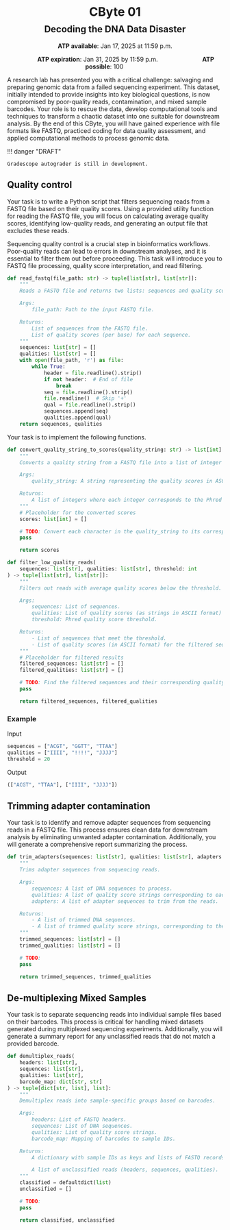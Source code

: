 <h1 style="margin-bottom: 0.4em; text-align: center;">
    <b>CByte</b> 01
</h1>
<h2 style="margin-top: 0.0em; text-align: center;">
    Decoding the DNA Data Disaster
</h2>

<p style="text-align: center;">
    <object hspace="50">
        <strong>ATP available</strong></a>: Jan 17, 2025 at 11:59 p.m.
    </object>
</p>

<p style="text-align: center;">
    <object hspace="50">
        <strong>ATP expiration</strong></a>: Jan 31, 2025 by 11:59 p.m.
    </object>
    <object hspace="50">
        <strong>ATP possible</strong></a>: 100
    </object>
</p>

A research lab has presented you with a critical challenge: salvaging and preparing genomic data from a failed sequencing experiment.
This dataset, initially intended to provide insights into key biological questions, is now compromised by poor-quality reads, contamination, and mixed sample barcodes.
Your role is to rescue the data, develop computational tools and techniques to transform a chaotic dataset into one suitable for downstream analysis.
By the end of this CByte, you will have gained experience with file formats like FASTQ, practiced coding for data quality assessment, and applied computational methods to process genomic data.

!!! danger "DRAFT"

    Gradescope autograder is still in development.

## Quality control

Your task is to write a Python script that filters sequencing reads from a FASTQ file based on their quality scores. Using a provided utility function for reading the FASTQ file, you will focus on calculating average quality scores, identifying low-quality reads, and generating an output file that excludes these reads.

Sequencing quality control is a crucial step in bioinformatics workflows.
Poor-quality reads can lead to errors in downstream analyses, and it is essential to filter them out before proceeding.
This task will introduce you to FASTQ file processing, quality score interpretation, and read filtering.

```python
def read_fastq(file_path: str) -> tuple[list[str], list[str]]:
    """
    Reads a FASTQ file and returns two lists: sequences and quality scores.

    Args:
        file_path: Path to the input FASTQ file.

    Returns:
        List of sequences from the FASTQ file.
        List of quality scores (per base) for each sequence.
    """
    sequences: list[str] = []
    qualities: list[str] = []
    with open(file_path, 'r') as file:
        while True:
            header = file.readline().strip()
            if not header:  # End of file
                break
            seq = file.readline().strip()
            file.readline()  # Skip '+'
            qual = file.readline().strip()
            sequences.append(seq)
            qualities.append(qual)
    return sequences, qualities
```

Your task is to implement the following functions.

```python
def convert_quality_string_to_scores(quality_string: str) -> list[int]:
    """
    Converts a quality string from a FASTQ file into a list of integer Phred quality scores.

    Args:
        quality_string: A string representing the quality scores in ASCII format.

    Returns:
        A list of integers where each integer corresponds to the Phred quality score.
    """
    # Placeholder for the converted scores
    scores: list[int] = []

    # TODO: Convert each character in the quality_string to its corresponding Phred quality score.
    pass

    return scores
```

```python
def filter_low_quality_reads(
    sequences: list[str], qualities: list[str], threshold: int
) -> tuple[list[str], list[str]]:
    """
    Filters out reads with average quality scores below the threshold.

    Args:
        sequences: List of sequences.
        qualities: List of quality scores (as strings in ASCII format) for each sequence.
        threshold: Phred quality score threshold.

    Returns:
        - List of sequences that meet the threshold.
        - List of quality scores (in ASCII format) for the filtered sequences.
    """
    # Placeholder for filtered results
    filtered_sequences: list[str] = []
    filtered_qualities: list[str] = []

    # TODO: Find the filtered sequences and their corresponding quality strings.
    pass

    return filtered_sequences, filtered_qualities
```

### Example

Input

```python
sequences = ["ACGT", "GGTT", "TTAA"]
qualities = ["IIII", "!!!!", "JJJJ"]
threshold = 20
```

Output

```python
(["ACGT", "TTAA"], ["IIII", "JJJJ"])
```

## Trimming adapter contamination

Your task is to identify and remove adapter sequences from sequencing reads in a FASTQ file.
This process ensures clean data for downstream analysis by eliminating unwanted adapter contamination.
Additionally, you will generate a comprehensive report summarizing the process.

```python
def trim_adapters(sequences: list[str], qualities: list[str], adapters: list[str]) -> tuple[list[str], list[str]]:
    """
    Trims adapter sequences from sequencing reads.

    Args:
        sequences: A list of DNA sequences to process.
        qualities: A list of quality score strings corresponding to each sequence.
        adapters: A list of adapter sequences to trim from the reads.

    Returns:
        - A list of trimmed DNA sequences.
        - A list of trimmed quality score strings, corresponding to the sequences.
    """
    trimmed_sequences: list[str] = []
    trimmed_qualities: list[str] = []

    # TODO:
    pass

    return trimmed_sequences, trimmed_qualities
```

## De-multiplexing Mixed Samples

Your task is to separate sequencing reads into individual sample files based on their barcodes.
This process is critical for handling mixed datasets generated during multiplexed sequencing experiments.
Additionally, you will generate a summary report for any unclassified reads that do not match a provided barcode.

```python
def demultiplex_reads(
    headers: list[str],
    sequences: list[str],
    qualities: list[str],
    barcode_map: dict[str, str]
) -> tuple[dict[str, list], list]:
    """
    Demultiplex reads into sample-specific groups based on barcodes.

    Args:
        headers: List of FASTQ headers.
        sequences: List of DNA sequences.
        qualities: List of quality score strings.
        barcode_map: Mapping of barcodes to sample IDs.

    Returns:
        A dictionary with sample IDs as keys and lists of FASTQ records as values.

        A list of unclassified reads (headers, sequences, qualities).
    """
    classified = defaultdict(list)
    unclassified = []

    # TODO:
    pass

    return classified, unclassified
```
